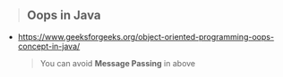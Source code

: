 > ## Oops in Java
- https://www.geeksforgeeks.org/object-oriented-programming-oops-concept-in-java/</br>
   > You can avoid **Message Passing** in above
